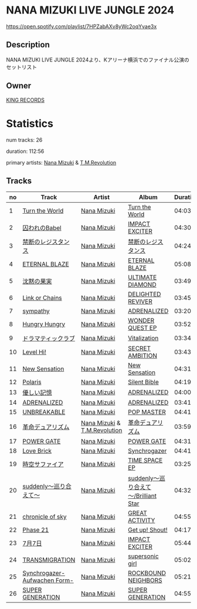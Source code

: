 # NANA MIZUKI LIVE JUNGLE 2024
https://open.spotify.com/playlist/7HPZabAXv8yWc2oqYvae3x

## Description
NANA MIZUKI LIVE JUNGLE 2024より、Kアリーナ横浜でのファイナル公演のセットリスト

## Owner
[KING RECORDS](https://open.spotify.com/user/mhfd7nsgnr76tpaecf19iv1r8)

# Statistics
num tracks: 26

duration: 112:56

primary artists: [Nana Mizuki](https://open.spotify.com/artist/0W2x7650Lt2CEIIcLHXmsE) & [T.M.Revolution](https://open.spotify.com/artist/3jdzcmtw5XOmOkSb2mRDtr)

## Tracks
| no | Track | Artist | Album | Duration | Popularity |
| -- | ----- | ------ | ----- | -------- | ---------- |
| 1 | [Turn the World](https://open.spotify.com/track/1tZDf3bRkGIWYWz5Vme7uW) | [Nana Mizuki](https://open.spotify.com/artist/0W2x7650Lt2CEIIcLHXmsE) | [Turn the World](https://open.spotify.com/album/14urutw4gdRPSWG2J40X5F) | 04:03 | 29 |
| 2 | [囚われのBabel](https://open.spotify.com/track/1low37x2FWfAv57ISuPKGO) | [Nana Mizuki](https://open.spotify.com/artist/0W2x7650Lt2CEIIcLHXmsE) | [IMPACT EXCITER](https://open.spotify.com/album/7eRju7cXN0JfW34mqwVeUA) | 04:30 | 19 |
| 3 | [禁断のレジスタンス](https://open.spotify.com/track/3KilkleaXGf4Vupdqhv2oY) | [Nana Mizuki](https://open.spotify.com/artist/0W2x7650Lt2CEIIcLHXmsE) | [禁断のレジスタンス](https://open.spotify.com/album/4iiYQrS0qw7dNaB9ZlmNmo) | 04:24 | 19 |
| 4 | [ETERNAL BLAZE](https://open.spotify.com/track/4xWpriGI2MYpeMXfPkTkxr) | [Nana Mizuki](https://open.spotify.com/artist/0W2x7650Lt2CEIIcLHXmsE) | [ETERNAL BLAZE](https://open.spotify.com/album/2nvexCedsx1QDH9CuCD0cV) | 05:08 | 25 |
| 5 | [沈黙の果実](https://open.spotify.com/track/33FnX1chFHzXMKZHpA4kBQ) | [Nana Mizuki](https://open.spotify.com/artist/0W2x7650Lt2CEIIcLHXmsE) | [ULTIMATE DIAMOND](https://open.spotify.com/album/6YjWSq0UNQ7oqLAL7Af6dL) | 03:49 | 15 |
| 6 | [Link or Chains](https://open.spotify.com/track/100h1Dh7OLkPvvojCBvspd) | [Nana Mizuki](https://open.spotify.com/artist/0W2x7650Lt2CEIIcLHXmsE) | [DELIGHTED REVIVER](https://open.spotify.com/album/3lRVQZ0Gbzk6OqXFIhOkNO) | 03:45 | 16 |
| 7 | [sympathy](https://open.spotify.com/track/3mbnIQdoRv6fmObdReIPKm) | [Nana Mizuki](https://open.spotify.com/artist/0W2x7650Lt2CEIIcLHXmsE) | [ADRENALIZED](https://open.spotify.com/album/5YJyrGRr8FE3IRZdaTG94T) | 03:20 | 22 |
| 8 | [Hungry Hungry](https://open.spotify.com/track/790IujLc3cPD6Y85LnhjEr) | [Nana Mizuki](https://open.spotify.com/artist/0W2x7650Lt2CEIIcLHXmsE) | [WONDER QUEST EP](https://open.spotify.com/album/2zIv4qhpYHrk0zVGSAO2F3) | 03:52 | 13 |
| 9 | [ドラマティックラブ](https://open.spotify.com/track/6witEJOLd8BfXApQfPhLnj) | [Nana Mizuki](https://open.spotify.com/artist/0W2x7650Lt2CEIIcLHXmsE) | [Vitalization](https://open.spotify.com/album/55LFu6vcCbZ8FXIgk1oI1V) | 03:34 | 13 |
| 10 | [Level Hi!](https://open.spotify.com/track/4TlPCcw4M9clVHqHSHYWP7) | [Nana Mizuki](https://open.spotify.com/artist/0W2x7650Lt2CEIIcLHXmsE) | [SECRET AMBITION](https://open.spotify.com/album/2M97BLXBpREKzRgChj527r) | 03:43 | 13 |
| 11 | [New Sensation](https://open.spotify.com/track/6iC64w4DTFdcSVSpVixYnB) | [Nana Mizuki](https://open.spotify.com/artist/0W2x7650Lt2CEIIcLHXmsE) | [New Sensation](https://open.spotify.com/album/2oL8u5MDTcv0nHHCDs4zRK) | 04:31 | 12 |
| 12 | [Polaris](https://open.spotify.com/track/2orTpDbh1wO0GF76kCbEih) | [Nana Mizuki](https://open.spotify.com/artist/0W2x7650Lt2CEIIcLHXmsE) | [Silent Bible](https://open.spotify.com/album/4tnnahmbMG1qiJA3GCCL50) | 04:19 | 14 |
| 13 | [優しい記憶](https://open.spotify.com/track/7aflYr5Lp48MPWH5BTWfiL) | [Nana Mizuki](https://open.spotify.com/artist/0W2x7650Lt2CEIIcLHXmsE) | [ADRENALIZED](https://open.spotify.com/album/5YJyrGRr8FE3IRZdaTG94T) | 04:00 | 16 |
| 14 | [ADRENALIZED](https://open.spotify.com/track/1RFwwyKSGsQEuR776Ywe6a) | [Nana Mizuki](https://open.spotify.com/artist/0W2x7650Lt2CEIIcLHXmsE) | [ADRENALIZED](https://open.spotify.com/album/5YJyrGRr8FE3IRZdaTG94T) | 03:41 | 19 |
| 15 | [UNBREAKABLE](https://open.spotify.com/track/3IY2GIqcVAYhaM2zn5r3vh) | [Nana Mizuki](https://open.spotify.com/artist/0W2x7650Lt2CEIIcLHXmsE) | [POP MASTER](https://open.spotify.com/album/5yNAlfpRUPwD26kBaeY3eS) | 04:41 | 20 |
| 16 | [革命デュアリズム](https://open.spotify.com/track/3xIGFgJm8Pzn24dbhcd9vD) | [Nana Mizuki](https://open.spotify.com/artist/0W2x7650Lt2CEIIcLHXmsE) & [T.M.Revolution](https://open.spotify.com/artist/3jdzcmtw5XOmOkSb2mRDtr) | [革命デュアリズム](https://open.spotify.com/album/2PC0pafvHcNe9j66iGfwQv) | 03:59 | 38 |
| 17 | [POWER GATE](https://open.spotify.com/track/53GoHDW1XwWPFp3Wn9VPtJ) | [Nana Mizuki](https://open.spotify.com/artist/0W2x7650Lt2CEIIcLHXmsE) | [POWER GATE](https://open.spotify.com/album/36mh2dAHzkn6kebVw3PXPJ) | 04:31 | 14 |
| 18 | [Love Brick](https://open.spotify.com/track/6Xo06kovS9cOG5Nrlnk19o) | [Nana Mizuki](https://open.spotify.com/artist/0W2x7650Lt2CEIIcLHXmsE) | [Synchrogazer](https://open.spotify.com/album/0em2lAYqDwbG6EZ2tAokS8) | 04:41 | 15 |
| 19 | [時空サファイア](https://open.spotify.com/track/6sLCTc6T0HosiGAlzignp8) | [Nana Mizuki](https://open.spotify.com/artist/0W2x7650Lt2CEIIcLHXmsE) | [TIME SPACE EP](https://open.spotify.com/album/1nXz5slmtuHiLbOBYZltHB) | 03:25 | 17 |
| 20 | [suddenly～巡り合えて～](https://open.spotify.com/track/4MXUwNO0m6GMKF2jZoF9im) | [Nana Mizuki](https://open.spotify.com/artist/0W2x7650Lt2CEIIcLHXmsE) | [suddenly～巡り合えて～/Brilliant Star](https://open.spotify.com/album/77QWLaQMMeSTpkzOQGkM1n) | 04:32 | 12 |
| 21 | [chronicle of sky](https://open.spotify.com/track/6xZfddSTo4XB1ybKbHPCJy) | [Nana Mizuki](https://open.spotify.com/artist/0W2x7650Lt2CEIIcLHXmsE) | [GREAT ACTIVITY](https://open.spotify.com/album/0by4toi3Hf7VOiVCNqvVdW) | 04:55 | 15 |
| 22 | [Phase 21](https://open.spotify.com/track/791jqNUM4S72XV13eK4dXO) | [Nana Mizuki](https://open.spotify.com/artist/0W2x7650Lt2CEIIcLHXmsE) | [Get up! Shout!](https://open.spotify.com/album/19hS9MR9UT1HYEfjin62Kn) | 04:17 | 16 |
| 23 | [7月7日](https://open.spotify.com/track/1YG2emZyYSlBb9lj6nG3OE) | [Nana Mizuki](https://open.spotify.com/artist/0W2x7650Lt2CEIIcLHXmsE) | [IMPACT EXCITER](https://open.spotify.com/album/7eRju7cXN0JfW34mqwVeUA) | 05:44 | 11 |
| 24 | [TRANSMIGRATION](https://open.spotify.com/track/5579XU1H8gIsNrW4k1Tq0h) | [Nana Mizuki](https://open.spotify.com/artist/0W2x7650Lt2CEIIcLHXmsE) | [supersonic girl](https://open.spotify.com/album/45zbu4lsc5Fc1iwX4Eu1IO) | 05:02 | 13 |
| 25 | [Synchrogazer-Aufwachen Form-](https://open.spotify.com/track/1lmfLQ7e8m2lp3kgeGepxM) | [Nana Mizuki](https://open.spotify.com/artist/0W2x7650Lt2CEIIcLHXmsE) | [ROCKBOUND NEIGHBORS](https://open.spotify.com/album/3tXxl7ZKlCSfAMWr2AhMeP) | 05:21 | 28 |
| 26 | [SUPER GENERATION](https://open.spotify.com/track/576MSCwhMV8gIH0YBmbjlT) | [Nana Mizuki](https://open.spotify.com/artist/0W2x7650Lt2CEIIcLHXmsE) | [SUPER GENERATION](https://open.spotify.com/album/1C9IznkbM0sI0x2vUu8xnv) | 04:55 | 12 |
        
